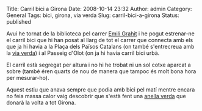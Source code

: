 Title: Carril bici a Girona
Date: 2008-10-14 23:32
Author: admin
Category: General
Tags: bici, girona, via verda
Slug: carril-bici-a-girona
Status: published

Avui he tornat de la biblioteca pel carrer <a href="http://maps.google.cat/maps?q=Carrer+d%27Emili+Grahit,+Girona,+Girona,+Catalunya,+Espanya&amp;ie=UTF8&amp;hl=ca&amp;cd=1&amp;geocode=FbN5gAIdLxgrAA&amp;sll=37.0625,-95.677068&amp;sspn=23.875,57.630033&amp;ll=41.974344,2.824237&amp;spn=0.008614,0.020535&amp;z=16&amp;iwloc=addr" target="_blank" rel="noopener">Emili Grahit</a> i he pogut estrenar-ne el carril bici que hi han posat al llarg de tot el carrer que connecta amb els que ja hi havia a la Plaça dels Països Catalans (on també s'entrecreua amb la <a href="http://www.viesverdes.org/" target="_blank" rel="noopener">via verda</a>) i al Passeig d'Olot (on ja hi havia carril bici urbà.

El carril està segregat per altura i no hi he trobat ni un sol cotxe aparcat a sobre (també éren quarts de nou de manera que tampoc és molt bona hora per mesurar-ho).

Aquest estiu que anava sempre que podia amb bici pel matí mentre encara no feia massa calor vaig descobrir que s'està fent una <a href="http://www.moutenbici.org/pagines/0608b.html" target="_blank" rel="noopener">anella verda</a> que donarà la volta a tot Girona.

